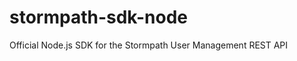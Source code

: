 stormpath-sdk-node
==================

Official Node.js SDK for the Stormpath User Management REST API
